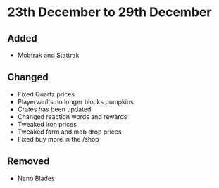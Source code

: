 # 23th December to 29th December

## Added
* Mobtrak and Stattrak

## Changed
* Fixed Quartz prices
* Playervaults no longer blocks pumpkins
* Crates has been updated
* Changed reaction words and rewards
* Tweaked iron prices
* Tweaked farm and mob drop prices
* Fixed buy more in the /shop

## Removed
* Nano Blades
